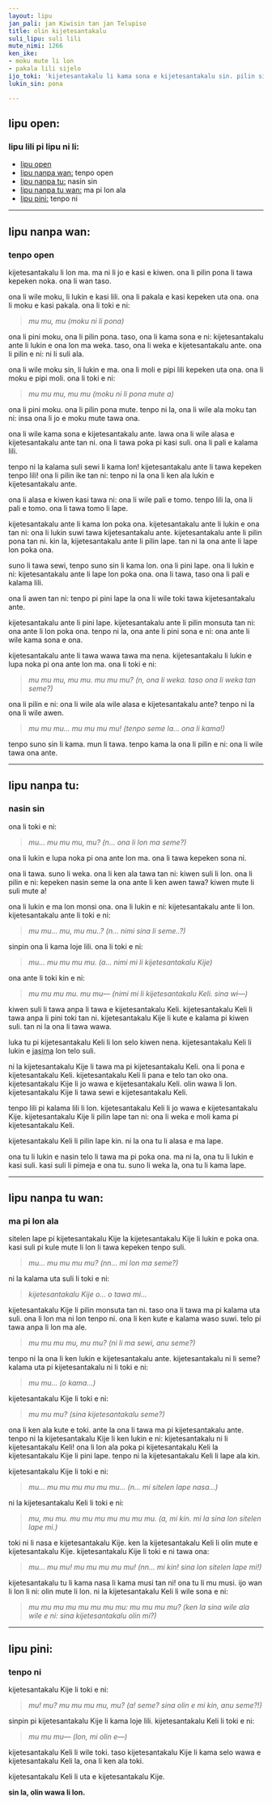 ```yaml
---
layout: lipu
jan_pali: jan Kiwisin tan jan Telupiso
title: olin kijetesantakalu
suli_lipu: suli lili
mute_nimi: 1266
ken_ike:
- moku mute li lon
- pakala lili sijelo
ijo_toki: 'kijetesantakalu li kama sona e kijetesantakalu sin. pilin sin ni li olin, anu seme?'
lukin_sin: pona

---
```



## lipu open:
### lipu lili pi lipu ni li:

- [lipu open](#lipu-open)
- [lipu nanpa wan:](#lipu-nanpa-wan) tenpo open
- [lipu nanpa tu:](#lipu-nanpa-tu) nasin sin
- [lipu nanpa tu wan:](#lipu-nanpa-tu-wan) ma pi lon ala
- [lipu pini:](#lipu-pini) tenpo ni

----
## lipu nanpa wan:

### tenpo open

kijetesantakalu li lon ma. ma ni li jo e kasi e kiwen. ona li pilin pona li tawa kepeken noka. ona li wan taso.

ona li wile moku, li lukin e kasi lili. ona li pakala e kasi kepeken uta ona. ona li moku e kasi pakala. ona li toki e ni:

>*mu mu, mu (moku ni li pona)*

ona li pini moku, ona li pilin pona. taso, ona li kama sona e ni: kijetesantakalu ante li lukin e ona lon ma weka. taso, ona li weka e kijetesantakalu ante. ona li pilin e ni: ni li suli ala.

ona li wile moku sin, li lukin e ma. ona li moli e pipi lili kepeken uta ona. ona li moku e pipi moli. ona li toki e ni:

>*mu mu mu, mu mu (moku ni li pona mute a)*

ona li pini moku. ona li pilin pona mute. tenpo ni la, ona li wile ala moku tan ni: insa ona li jo e moku mute tawa ona.

ona li wile kama sona e kijetesantakalu ante. lawa ona li wile alasa e kijetesantakalu ante tan ni. ona li tawa poka pi kasi suli. ona li pali e kalama lili.

tenpo ni la kalama suli sewi li kama lon! kijetesantakalu ante li tawa kepeken tenpo lili! ona li pilin ike tan ni: tenpo ni la ona li ken ala lukin e kijetesantakalu ante.

ona li alasa e kiwen kasi tawa ni: ona li wile pali e tomo. tenpo lili la, ona li pali e tomo. ona li tawa tomo li lape.

kijetesantakalu ante li kama lon poka ona. kijetesantakalu ante li lukin e ona tan ni: ona li lukin suwi tawa kijetesantakalu ante. kijetesantakalu ante li pilin pona tan ni. kin la, kijetesantakalu ante li pilin lape. tan ni la ona ante li lape lon poka ona.

suno li tawa sewi, tenpo suno sin li kama lon. ona li pini lape. ona li lukin e ni: kijetesantakalu ante li lape lon poka ona. ona li tawa, taso ona li pali e kalama lili.

ona li awen tan ni: tenpo pi pini lape la ona li wile toki tawa kijetesantakalu ante.

kijetesantakalu ante li pini lape. kijetesantakalu ante li pilin monsuta tan ni: ona ante li lon poka ona. tenpo ni la, ona ante li pini sona e ni: ona ante li wile kama sona e ona.

kijetesantakalu ante li tawa wawa tawa ma nena. kijetesantakalu li lukin e lupa noka pi ona ante lon ma. ona li toki e ni:

>*mu mu mu, mu mu. mu mu mu? (n, ona li weka. taso ona li weka tan seme?)*

ona li pilin e ni: ona li wile ala wile alasa e kijetesantakalu ante? tenpo ni la ona li wile awen.

>*mu mu mu… mu mu mu mu! (tenpo seme la… ona li kama!)*

tenpo suno sin li kama. mun li tawa. tenpo kama la ona li pilin e ni: ona li wile tawa ona ante.

________________

## lipu nanpa tu:

### nasin sin

ona li toki e ni:

>*mu… mu mu mu, mu? (n… ona li lon ma seme?)*

ona li lukin e lupa noka pi ona ante lon ma. ona li tawa kepeken sona ni.

ona li tawa. suno li weka. ona li ken ala tawa tan ni: kiwen suli li lon. ona li pilin e ni: kepeken nasin seme la ona ante li ken awen tawa? kiwen mute li suli mute a!

ona li lukin e ma lon monsi ona. ona li lukin e ni: kijetesantakalu ante li lon. kijetesantakalu ante li toki e ni:

>*mu mu… mu, mu mu..? (n… nimi sina li seme..?)*

sinpin ona li kama loje lili. ona li toki e ni:

>*mu… mu mu mu mu. (a… nimi mi li kijetesantakalu Kije)*

ona ante li toki kin e ni:

>*mu mu mu mu. mu mu— (nimi mi li kijetesantakalu Keli. sina wi—)*

kiwen suli li tawa anpa li tawa e kijetesantakalu Keli. kijetesantakalu Keli li tawa anpa li pini toki tan ni. kijetesantakalu Kije li kute e kalama pi kiwen suli. tan ni la ona li tawa wawa.

luka tu pi kijetesantakalu Keli li lon selo kiwen nena. kijetesantakalu Keli li lukin e <abbr title="sitelen pi ona sama">jasima</abbr> lon telo suli.

ni la kijetesantakalu Kije li tawa ma pi kijetesantakalu Keli. ona li pona e kijetesantakalu Keli. kijetesantakalu Keli li pana e telo tan oko ona. kijetesantakalu Kije li jo wawa e kijetesantakalu Keli. olin wawa li lon. kijetesantakalu Kije li tawa sewi e kijetesantakalu Keli.

tenpo lili pi kalama lili li lon. kijetesantakalu Keli li jo wawa e kijetesantakalu Kije. kijetesantakalu Kije li pilin lape tan ni: ona li weka e moli kama pi kijetesantakalu Keli.

kijetesantakalu Keli li pilin lape kin. ni la ona tu li alasa e ma lape.

ona tu li lukin e nasin telo li tawa ma pi poka ona. ma ni la, ona tu li lukin e kasi suli. kasi suli li pimeja e ona tu. suno li weka la, ona tu li kama lape.

---

## lipu nanpa tu wan:

### ma pi lon ala

sitelen lape pi kijetesantakalu Kije la kijetesantakalu Kije li lukin e poka ona. kasi suli pi kule mute li lon li tawa kepeken tenpo suli.

>*mu… mu mu mu mu? (nn… mi lon ma seme?)*

ni la kalama uta suli li toki e ni:

>*kijetesantakalu Kije o… o tawa mi…*

kijetesantakalu Kije li pilin monsuta tan ni. taso ona li tawa ma pi kalama uta suli. ona li lon ma ni lon tenpo ni. ona li ken kute e kalama waso suwi. telo pi tawa anpa li lon ma ale.

>*mu mu mu mu, mu mu? (ni li ma sewi, anu seme?)*

tenpo ni la ona li ken lukin e kijetesantakalu ante. kijetesantakalu ni li seme? kalama uta pi kijetesantakalu ni li toki e ni:

>*mu mu… (o kama…)*

kijetesantakalu Kije li toki e ni:

>*mu mu mu? (sina kijetesantakalu seme?)*

ona li ken ala kute e toki. ante la ona li tawa ma pi kijetesantakalu ante. tenpo ni la kijetesantakalu Kije li ken lukin e ni: kijetesantakalu ni li kijetesantakalu Keli! ona li lon ala poka pi kijetesantakalu Keli la kijetesantakalu Kije li pini lape. tenpo ni la kijetesantakalu Keli li lape ala kin.

kijetesantakalu Kije li toki e ni:

>*mu… mu mu mu mu mu mu… (n… mi sitelen lape nasa…)*

ni la kijetesantakalu Keli li toki e ni:

>*mu, mu mu. mu mu mu mu mu mu mu. (a, mi kin. mi la sina lon sitelen lape mi.)*

toki ni li nasa e kijetesantakalu Kije. ken la kijetesantakalu Keli li olin mute e kijetesantakalu Kije. kijetesantakalu Kije li toki e ni tawa ona:

>*mu… mu mu! mu mu mu mu mu! (nn… mi kin! sina lon sitelen lape mi!)*

kijetesantakalu tu li kama nasa li kama musi tan ni! ona tu li mu musi. ijo wan li lon li ni: olin mute li lon. ni la kijetesantakalu Keli li wile sona e ni:

>*mu mu mu mu mu mu mu mu: mu mu mu mu? (ken la sina wile ala wile e ni: sina kijetesantakalu olin mi?)*

***
## lipu pini:

### tenpo ni

kijetesantakalu Kije li toki e ni:

>*mu! mu? mu mu mu mu, mu? (a! seme? sina olin e mi kin, anu seme?!)*

sinpin pi kijetesantakalu Kije li kama loje lili. kijetesantakalu Keli li toki e ni:

>*mu mu mu— (lon, mi olin e—)*

kijetesantakalu Keli li wile toki. taso kijetesantakalu Kije li kama selo wawa e kijetesantakalu Keli la, ona li ken ala toki.

kijetesantakalu Keli li uta e kijetesantakalu Kije.

**sin la, olin wawa li lon.**
